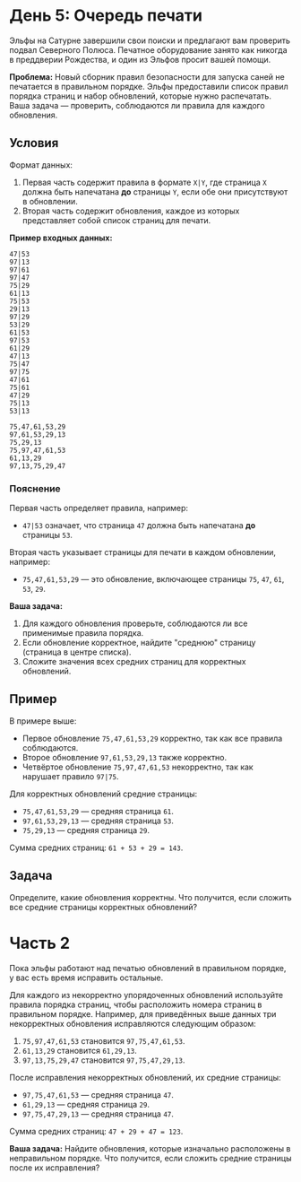 # День 5: Очередь печати

Эльфы на Сатурне завершили свои поиски и предлагают вам проверить подвал Северного Полюса. Печатное оборудование занято как никогда в преддверии Рождества, и один из Эльфов просит вашей помощи.

**Проблема:** Новый сборник правил безопасности для запуска саней не печатается в правильном порядке. Эльфы предоставили список правил порядка страниц и набор обновлений, которые нужно распечатать. Ваша задача — проверить, соблюдаются ли правила для каждого обновления.

## Условия

Формат данных:
1. Первая часть содержит правила в формате `X|Y`, где страница `X` должна быть напечатана **до** страницы `Y`, если обе они присутствуют в обновлении.
2. Вторая часть содержит обновления, каждое из которых представляет собой список страниц для печати.

**Пример входных данных:**

```
47|53
97|13
97|61
97|47
75|29
61|13
75|53
29|13
97|29
53|29
61|53
97|53
61|29
47|13
75|47
97|75
47|61
75|61
47|29
75|13
53|13

75,47,61,53,29
97,61,53,29,13
75,29,13
75,97,47,61,53
61,13,29
97,13,75,29,47
```


### Пояснение

Первая часть определяет правила, например:
- `47|53` означает, что страница `47` должна быть напечатана **до** страницы `53`.

Вторая часть указывает страницы для печати в каждом обновлении, например:
- `75,47,61,53,29` — это обновление, включающее страницы `75`, `47`, `61`, `53`, `29`.

**Ваша задача:**
1. Для каждого обновления проверьте, соблюдаются ли все применимые правила порядка.
2. Если обновление корректное, найдите "среднюю" страницу (страница в центре списка).
3. Сложите значения всех средних страниц для корректных обновлений.

## Пример

В примере выше:
- Первое обновление `75,47,61,53,29` корректно, так как все правила соблюдаются.
- Второе обновление `97,61,53,29,13` также корректно.
- Четвёртое обновление `75,97,47,61,53` некорректно, так как нарушает правило `97|75`.

Для корректных обновлений средние страницы:
- `75,47,61,53,29` — средняя страница `61`.
- `97,61,53,29,13` — средняя страница `53`.
- `75,29,13` — средняя страница `29`.

Сумма средних страниц: `61 + 53 + 29 = 143`.

## Задача

Определите, какие обновления корректны. Что получится, если сложить все средние страницы корректных обновлений?

# Часть 2

Пока эльфы работают над печатью обновлений в правильном порядке, у вас есть время исправить остальные.

Для каждого из некорректно упорядоченных обновлений используйте правила порядка страниц, чтобы расположить номера страниц в правильном порядке. Например, для приведённых выше данных три некорректных обновления исправляются следующим образом:

1. `75,97,47,61,53` становится `97,75,47,61,53`.
2. `61,13,29` становится `61,29,13`.
3. `97,13,75,29,47` становится `97,75,47,29,13`.

После исправления некорректных обновлений, их средние страницы:
- `97,75,47,61,53` — средняя страница `47`.
- `61,29,13` — средняя страница `29`.
- `97,75,47,29,13` — средняя страница `47`.

Сумма средних страниц: `47 + 29 + 47 = 123`.

**Ваша задача:** Найдите обновления, которые изначально расположены в неправильном порядке. Что получится, если сложить средние страницы после их исправления?
